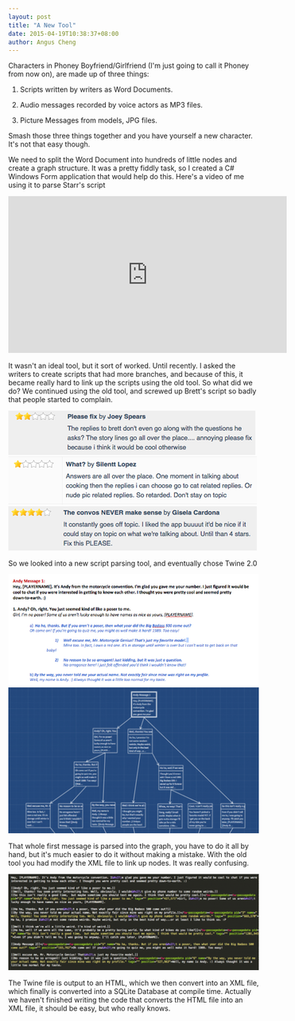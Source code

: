 ```yaml
---
layout: post
title: "A New Tool"
date: 2015-04-19T10:38:37+08:00
author: Angus Cheng
---
```

Characters in Phoney Boyfriend/Girlfriend (I'm just going to call it Phoney from now on), are made up of three things:

1. Scripts written by writers as Word Documents.

2. Audio messages recorded by voice actors as MP3 files.

3. Picture Messages from models, JPG files.

Smash those three things together and you have yourself a new character. It's not that easy though.

<!--more-->

We need to split the Word Document into hundreds of little nodes and create a graph structure. It was a pretty fiddly task, so I created a C# Windows Form application that would help do this. Here's a video of me using it to parse Starr's script

<iframe width="560" height="315" src="https://www.youtube.com/embed/a9yaSQe9NCs" frameborder="0" allowfullscreen></iframe>

It wasn't an ideal tool, but it sort of worked. Until recently. I asked the writers to create scripts that had more branches, and because of this, it became really hard to link up the scripts using the old tool. So what did we do? We continued using the old tool, and screwed up Brett's script so badly that people started to complain.

![First review](/assets/2015-04-19-a-new-tool/review_a.png "First review")
![Second review](/assets/2015-04-19-a-new-tool/review_b.png "Second review")
![Third review](/assets/2015-04-19-a-new-tool/review_c.png "Third review")

So we looked into a new script parsing tool, and eventually chose Twine 2.0

![Andy's word document](/assets/2015-04-19-a-new-tool/word_doc.png "Andy's word document")
![Andy's twine document](/assets/2015-04-19-a-new-tool/twine_doc.png "Andy's twine document")

That whole first message is parsed into the graph, you have to do it all by hand, but it's much easier to do it without making a mistake. With the old tool you had modify the XML file to link up nodes. It was really confusing.

![Andy's HTML file](/assets/2015-04-19-a-new-tool/html_file.png "Andy's HTML file")

The Twine file is output to an HTML, which we then convert into an XML file, which finally is converted into a SQLite Database at compile time. Actually we haven't finished writing the code that converts the HTML file into an XML file, it should be easy, but who really knows.
